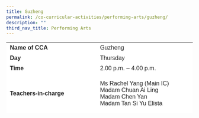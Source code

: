 ```yaml
---
title: Guzheng
permalink: /co-curricular-activities/performing-arts/guzheng/
description: ""
third_nav_title: Performing Arts
---
```

<table border="0" style="box-sizing: inherit; border-collapse: collapse; border-spacing: 0px; max-width: 100%; color: rgb(34, 34, 34); font-family: &quot;Source Sans Pro&quot;, sans-serif; font-size: 16px; font-style: normal; font-variant-ligatures: normal; font-variant-caps: normal; font-weight: 400; letter-spacing: normal; orphans: 2; text-align: start; text-transform: none; white-space: normal; widows: 2; word-spacing: 0px; -webkit-text-stroke-width: 0px; background-color: rgb(255, 255, 255); text-decoration-thickness: initial; text-decoration-style: initial; text-decoration-color: initial; height: 193px; width: 781.287px;"><tbody style="box-sizing: inherit;"><tr style="box-sizing: inherit; background: rgb(255, 255, 255); height: 24px;"><td style="box-sizing: inherit; padding: 5px 10px; width: 369.388px; height: 24px;"><strong style="box-sizing: inherit; font-weight: 700;">Name of CCA</strong></td><td style="box-sizing: inherit; padding: 5px 10px; width: 410.9px; height: 24px;">Guzheng</td></tr><tr style="box-sizing: inherit; background: rgb(255, 255, 255); height: 24px;"><td style="box-sizing: inherit; padding: 5px 10px; width: 369.388px; height: 24px;"><strong style="box-sizing: inherit; font-weight: 700;">Day</strong></td><td style="box-sizing: inherit; padding: 5px 10px; width: 410.9px; height: 24px;">Thursday</td></tr><tr style="box-sizing: inherit; background: rgb(255, 255, 255); height: 24px;"><td style="box-sizing: inherit; padding: 5px 10px; width: 369.388px; height: 24px;"><strong style="box-sizing: inherit; font-weight: 700;">Time</strong></td><td style="box-sizing: inherit; padding: 5px 10px; width: 410.9px; height: 24px;">2.00 p.m. – 4.00 p.m.</td><tr style="box-sizing: inherit; background: rgb(255, 255, 255); height: 108px;"><td style="box-sizing: inherit; padding: 5px 10px; width: 369.388px; height: 108px;"><strong style="box-sizing: inherit; font-weight: 700;">Teachers-in-charge</strong></td><td style="box-sizing: inherit; padding: 5px 10px; width: 410.9px; height: 108px;">Ms Rachel Yang (Main IC)<br>Madam Chuan Ai Ling<br>Madam Chen Yan<br>Madam Tan Si Yu Elista</td></tr></tr><tr style="box-sizing: inherit; background: rgb(255, 255, 255); height: 336px;"><td colspan="2" style="box-sizing: inherit; padding: 5px 10px; width: 780.287px; height: 336px;"><p style="box-sizing: inherit; font-size: 1em;">The Guzheng members are meticulously taught on the various techniques of playing the instrument by a professionally trained Guzheng instructor. They will be given the opportunities to participate in school-based and public performances during different festival celebrations and school events. They also participate in the biennial Singapore Youth Festival which serves as a good platform for them to strengthen and hone their skills. To further widen their exposure to music, Guzheng members also get to attend musical concerts and performances.</p><p style="box-sizing: inherit; font-size: 1em;"></p><p style="box-sizing: inherit; font-size: 1em;">The Guzheng members also learn how to master fingering skills, intonation, rhythm and tone of the instrument. In addition, they also learn about musicianship in which they try to interpret and express music in their own style and dynamics. Each year, they will be able to learn up to 4-5 musical pieces. Through learning of Guzheng, members will also learn more about the Chinese culture and appreciate the beauty of it.</p><p style="box-sizing: inherit; font-size: 1em;"><span style="box-sizing: inherit; font-family: inherit; font-size: inherit;">The Guzheng members also learn to cooperate and help one another during their weekly practices. In order to put up the best performance, they also learn to work together as a team and complement each other strengths. With encouragement from the ensemble, members become more confident and resilient from each performance, constantly striving to improve themselves. &nbsp;Leadership positions will also be rotated to empower the members and inculcate values such as responsibility and unity in them. Lastly, learning Guzheng also helps to foster perseverance and patience in every member, cultivating them into passionate and enthusiastic music learners.</span></p></td></tr></tbody></table>